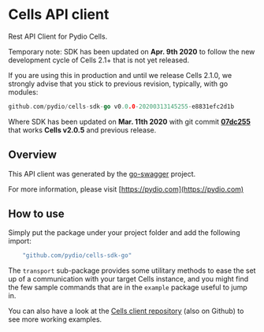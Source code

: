 # Cells API client

Rest API Client for Pydio Cells.

Temporary note: SDK has been updated on **Apr. 9th 2020** to follow the new development cycle of Cells 2.1+ that is not yet released.

If you are using this in production and until we release Cells 2.1.0, we strongly advise that you stick to previous revision, typically, with go modules:

```go
github.com/pydio/cells-sdk-go v0.0.0-20200313145255-e8831efc2d1b
```

Where SDK has been updated on **Mar. 11th 2020** with git commit **[07dc255](https://github.com/pydio/cells/commit/07dc2557e3a7099e8bb3b6c7b0dcb4ac80d31601)** that works **Cells v2.0.5** and previous release.

## Overview

This API client was generated by the [go-swagger](https://github.com/go-swagger/go-swagger) project.

For more information, please visit [https://pydio.com](https://pydio.com)

## How to use

Simply put the package under your project folder and add the following import:

```go
    "github.com/pydio/cells-sdk-go"
```

The `transport` sub-package provides some utilitary methods to ease the set up of a communication with your target Cells instance, and you might find the few sample commands that are in the `example` package useful to jump in.

You can also have a look at the [Cells client repository](https://github.com/pydio/cells-client) (also on Github) to see more working examples.

